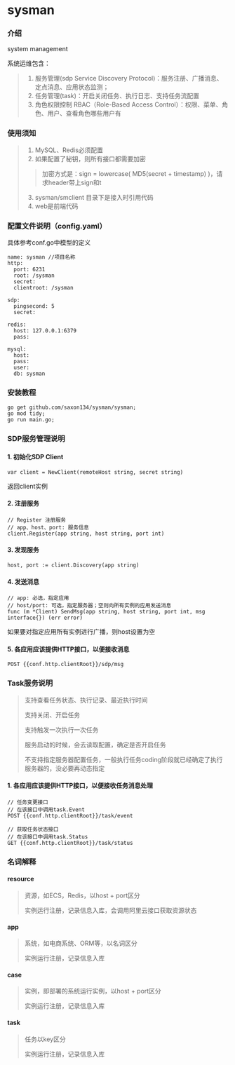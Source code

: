 # sysman

### 介绍


system management

系统运维包含：
>1. 服务管理(sdp Service Discovery Protocol)：服务注册、广播消息、定点消息、应用状态监测；
>2. 任务管理(task)：开启关闭任务、执行日志、支持任务流配置
>3. 角色权限控制 RBAC（Role-Based Access Control）：权限、菜单、角色、用户、查看角色哪些用户有


### 使用须知

>1. MySQL、Redis必须配置
>2. 如果配置了秘钥，则所有接口都需要加密
> > 加密方式是：sign = lowercase( MD5(secret + timestamp) )，请求header带上sign和t
>3. sysman/smclient 目录下是接入时引用代码
>4. web是前端代码


### 配置文件说明（config.yaml）
具体参考conf.go中模型的定义
```
name: sysman //项目名称
http:
  port: 6231
  root: /sysman
  secret: 
  clientroot: /sysman

sdp:
  pingsecond: 5
  secret:

redis:
  host: 127.0.0.1:6379
  pass:

mysql:
  host:
  pass:
  user:
  db: sysman

```



### 安装教程

```
go get github.com/saxon134/sysman/sysman;
go mod tidy;
go run main.go;
```


### SDP服务管理说明

#### 1. 初始化SDP Client

```
var client = NewClient(remoteHost string, secret string) 
```
  
返回client实例


#### 2. 注册服务
```
// Register 注册服务
// app、host、port: 服务信息
client.Register(app string, host string, port int)  
```

#### 3. 发现服务
```
host, port := client.Discovery(app string)

```

#### 4. 发送消息

```
// app: 必选，指定应用
// host/port: 可选，指定服务器；空则向所有实例的应用发送消息
func (m *Client) SendMsg(app string, host string, port int, msg interface{}) (err error)  

```
如果要对指定应用所有实例进行广播，则host设置为空


#### 5. 各应用应该提供HTTP接口，以便接收消息

```
POST {{conf.http.clientRoot}}/sdp/msg
```


### Task服务说明

> 支持查看任务状态、执行记录、最近执行时间
> 
> 支持关闭、开启任务
> 
> 支持触发一次执行一次任务
>
> 服务启动的时候，会去读取配置，确定是否开启任务
> 
> 不支持指定服务器配置任务，一般执行任务coding阶段就已经确定了执行服务器的，没必要再动态指定

#### 1. 各应用应该提供HTTP接口，以便接收任务消息处理

```
// 任务变更接口
// 在该接口中调用task.Event
POST {{conf.http.clientRoot}}/task/event

// 获取任务状态接口
// 在该接口中调用task.Status
GET {{conf.http.clientRoot}}/task/status
```



### 名词解释

#### resource
> 资源，如ECS，Redis，以host + port区分
>
> 实例运行注册，记录信息入库，会调用阿里云接口获取资源状态

#### app
> 系统，如电商系统、ORM等，以名词区分
>
> 实例运行注册，记录信息入库

#### case
> 实例，即部署的系统运行实例，以host + port区分
>
> 实例运行注册，记录信息入库

#### task
> 任务以key区分
>
> 实例运行注册，记录信息入库

